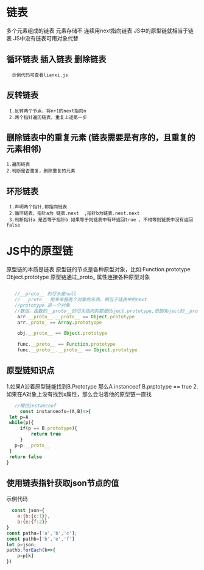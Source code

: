 # 链表 
  多个元素组成的链表  元素存储不 连续用next指向链表
  JS中的原型链就相当于链表
    JS中没有链表可用对象代替
   ## 循环链表 插入链表  删除链表
      示例代码可查看lianxi.js
   ## 反转链表
     1.反转两个节点，将n+1的next指向n
     2.两个指针遍历链表，重复上述第一步
  ## 删除链表中的重复元素  (链表需要是有序的，且重复的元素相邻)
    1.遍历链表
    2.判断是否重复，删除重复的元素
  ## 环形链表
     1.声明两个指针,都指向链表
     2.循环链表，指针a为 链表.next  ,指针b为链表.next.next
     3.判断指针a 是否等于指针b 如果等于则链表中有环返回true ，不相等则链表中没有返回false


# JS中的原型链
   原型链的本质是链表
    原型链的节点是各种原型对象，比如:Function.prototype Object.prototype
    原型链通过_proto_ 属性连接各种原型对象
```javaScript

   //__proto__ 的尽头是null
   // __proto__ 用来来接两个对象的东西，相当于链表中的next
   //prototype 是一个对象
   //数组，函数的__proto__的尽头指向的都是Object.prototype,但是Object的__proto__不会有数组和函数的prototype
    arr.__proto__.__proto__ == Object.prototype
    arr._proto_ == Array.prototyope

    obj.__proto__ == Object.prototype

    func.__proto__ == Function.prototype
    func.__proto__.__proto__ == Object.prototype
```
 ## 原型链知识点
   1.如果A沿着原型链能找到B.Prototype  那么A instanceof  B.prptotype == true
   2.如果在A对象上没有找到x属性，那么会沿着他的原型链一直找
```javascript
   //模仿instanceof
     const instanceofs=(A,B)=>{
 let p=A
 while(p){
     if(p == B.prototype){
         return true
     }
   p=p.__proto__
 }
 return false
}
```
## 使用链表指针获取json节点的值
  示例代码

```javascript
  const json={
    a:{b:{c:1}},
    b:{e:{f:2}}
}
const patha=['a','b','c'];
const pathb=['b','e','f']
let p=json;
pathb.forEach(k=>{
    p=p[k]
})
```
